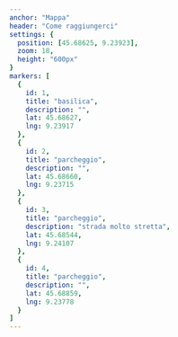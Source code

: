 ```yaml
---
anchor: "Mappa"
header: "Come raggiungerci"
settings: {
  position: [45.68625, 9.23923],
  zoom: 18,
  height: "600px"
}
markers: [
  {
    id: 1,
    title: "basilica",
    description: "",
    lat: 45.68627,
    lng: 9.23917
  },
  {
    id: 2,
    title: "parcheggio",
    description: "",
    lat: 45.68660,
    lng: 9.23715
  },
  {
    id: 3,
    title: "parcheggio",
    description: "strada molto stretta",
    lat: 45.68544,
    lng: 9.24107
  },
  {
    id: 4,
    title: "parcheggio",
    description: "",
    lat: 45.68859,
    lng: 9.23778
  }
]
---
```

